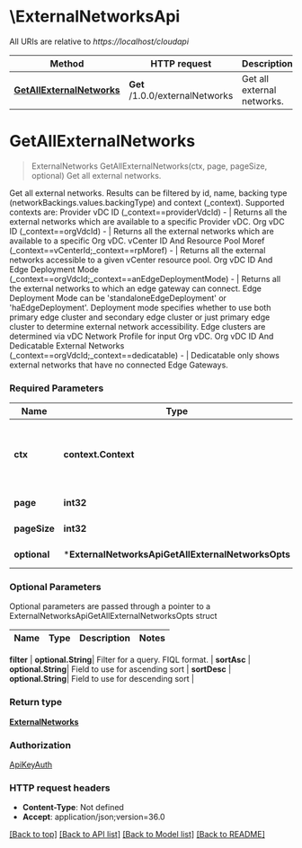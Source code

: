 # \ExternalNetworksApi

All URIs are relative to *https://localhost/cloudapi*

Method | HTTP request | Description
------------- | ------------- | -------------
[**GetAllExternalNetworks**](ExternalNetworksApi.md#GetAllExternalNetworks) | **Get** /1.0.0/externalNetworks | Get all external networks.


# **GetAllExternalNetworks**
> ExternalNetworks GetAllExternalNetworks(ctx, page, pageSize, optional)
Get all external networks.

Get all external networks. Results can be filtered by id, name, backing type (networkBackings.values.backingType) and context (_context). Supported contexts are: Provider vDC ID (_context==providerVdcId) - | Returns all the external networks which are available to a specific Provider vDC. Org vDC ID (_context==orgVdcId) - | Returns all the external networks which are available to a specific Org vDC. vCenter ID And Resource Pool Moref (_context==vCenterId;_context==rpMoref) - | Returns all the external networks accessible to a given vCenter resource pool. Org vDC ID And Edge Deployment Mode (_context==orgVdcId;_context==anEdgeDeploymentMode) - | Returns all the external networks to which an edge gateway can connect. Edge Deployment Mode can be 'standaloneEdgeDeployment' or 'haEdgeDeployment'. Deployment mode specifies whether to use both primary edge cluster and secondary edge cluster or just primary edge cluster to determine external network accessibility. Edge clusters are determined via vDC Network Profile for input Org vDC. Org vDC ID And Dedicatable External Networks (_context==orgVdcId;_context==dedicatable) - | Dedicatable only shows external networks that have no connected Edge Gateways. 

### Required Parameters

Name | Type | Description  | Notes
------------- | ------------- | ------------- | -------------
 **ctx** | **context.Context** | context for authentication, logging, cancellation, deadlines, tracing, etc.
  **page** | **int32**| Page to fetch, zero offset. | [default to 1]
  **pageSize** | **int32**| Results per page to fetch. | [default to 25]
 **optional** | ***ExternalNetworksApiGetAllExternalNetworksOpts** | optional parameters | nil if no parameters

### Optional Parameters
Optional parameters are passed through a pointer to a ExternalNetworksApiGetAllExternalNetworksOpts struct

Name | Type | Description  | Notes
------------- | ------------- | ------------- | -------------


 **filter** | **optional.String**| Filter for a query.  FIQL format. | 
 **sortAsc** | **optional.String**| Field to use for ascending sort | 
 **sortDesc** | **optional.String**| Field to use for descending sort | 

### Return type

[**ExternalNetworks**](ExternalNetworks.md)

### Authorization

[ApiKeyAuth](../README.md#ApiKeyAuth)

### HTTP request headers

 - **Content-Type**: Not defined
 - **Accept**: application/json;version=36.0

[[Back to top]](#) [[Back to API list]](../README.md#documentation-for-api-endpoints) [[Back to Model list]](../README.md#documentation-for-models) [[Back to README]](../README.md)

